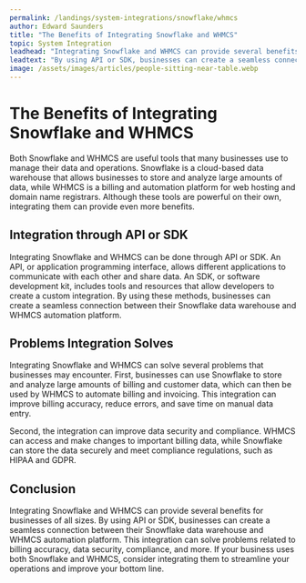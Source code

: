 ```yaml
---
permalink: /landings/system-integrations/snowflake/whmcs
author: Edward Saunders
title: "The Benefits of Integrating Snowflake and WHMCS"
topic: System Integration
leadhead: "Integrating Snowflake and WHMCS can provide several benefits for businesses of all sizes"
leadtext: "By using API or SDK, businesses can create a seamless connection between their Snowflake data warehouse and WHMCS automation platform. This integration can solve problems related to billing accuracy, data security, compliance, and more. If your business uses both Snowflake and WHMCS, consider integrating them to streamline your operations and improve your bottom line."
image: /assets/images/articles/people-sitting-near-table.webp
---
```

<div class="arttext">	<h1>The Benefits of Integrating Snowflake and WHMCS</h1>
	<p>Both Snowflake and WHMCS are useful tools that many businesses use to manage their data and operations. Snowflake is a cloud-based data warehouse that allows businesses to store and analyze large amounts of data, while WHMCS is a billing and automation platform for web hosting and domain name registrars. Although these tools are powerful on their own, integrating them can provide even more benefits.</p>
	<h2>Integration through API or SDK</h2>
	<p>Integrating Snowflake and WHMCS can be done through API or SDK. An API, or application programming interface, allows different applications to communicate with each other and share data. An SDK, or software development kit, includes tools and resources that allow developers to create a custom integration. By using these methods, businesses can create a seamless connection between their Snowflake data warehouse and WHMCS automation platform.</p>
	<h2>Problems Integration Solves</h2>
	<p>Integrating Snowflake and WHMCS can solve several problems that businesses may encounter. First, businesses can use Snowflake to store and analyze large amounts of billing and customer data, which can then be used by WHMCS to automate billing and invoicing. This integration can improve billing accuracy, reduce errors, and save time on manual data entry.</p>
	<p>Second, the integration can improve data security and compliance. WHMCS can access and make changes to important billing data, while Snowflake can store the data securely and meet compliance regulations, such as HIPAA and GDPR.</p>
	<h2>Conclusion</h2>
	<p>Integrating Snowflake and WHMCS can provide several benefits for businesses of all sizes. By using API or SDK, businesses can create a seamless connection between their Snowflake data warehouse and WHMCS automation platform. This integration can solve problems related to billing accuracy, data security, compliance, and more. If your business uses both Snowflake and WHMCS, consider integrating them to streamline your operations and improve your bottom line.</p>
</div>